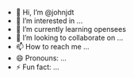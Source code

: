 - 👋 Hi, I’m @johnjdt
- 👀 I’m interested in ...
- 🌱 I’m currently learning opensees
- 💞️ I’m looking to collaborate on ...
- 📫 How to reach me ...
- 😄 Pronouns: ...
- ⚡ Fun fact: ...

<!---
johnjdt/johnjdt is a ✨ special ✨ repository because its `README.md` (this file) appears on your GitHub profile.
You can click the Preview link to take a look at your changes.
--->
